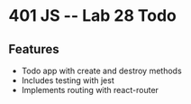 401 JS --  Lab 28 Todo
===

## Features

- Todo app with create and destroy methods
- Includes testing with jest
- Implements routing with react-router
